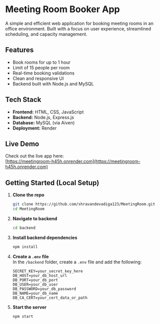 # Meeting Room Booker App

A simple and efficient web application for booking meeting rooms in an office environment. Built with a focus on user experience, streamlined scheduling, and capacity management.

## Features

- Book rooms for up to 1 hour  
- Limit of 15 people per room  
- Real-time booking validations  
- Clean and responsive UI  
- Backend built with Node.js and MySQL  

## Tech Stack

- **Frontend:** HTML, CSS, JavaScript  
- **Backend:** Node.js, Express.js  
- **Database:** MySQL (via Aiven)  
- **Deployment:** Render  

## Live Demo

Check out the live app here:  
[https://meetingroom-h45h.onrender.com](https://meetingroom-h45h.onrender.com)

## Getting Started (Local Setup)

1. **Clone the repo**  
   ```bash
   git clone https://github.com/shravandevadiga123/MeetingRoom.git
   cd MeetingRoom

2. **Navigate to backend**
   ```bash
   cd backend

3. **Install backend dependencies**
   ```bash
   npm install

4. **Create a `.env` file**  
   In the `/backend` folder, create a `.env` file and add the following:

   ```env
   SECRET_KEY=your_secret_key_here
   DB_HOST=your_db_host_url
   DB_PORT=your_db_port
   DB_USER=your_db_user
   DB_PASSWORD=your_db_password
   DB_NAME=your_db_name
   DB_CA_CERT=your_cert_data_or_path

5. **Start the server**
   ```bash
   npm start

